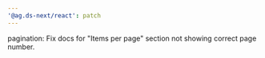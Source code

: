 ```yaml
---
'@ag.ds-next/react': patch
---
```


pagination: Fix docs for "Items per page" section not showing correct page number.
